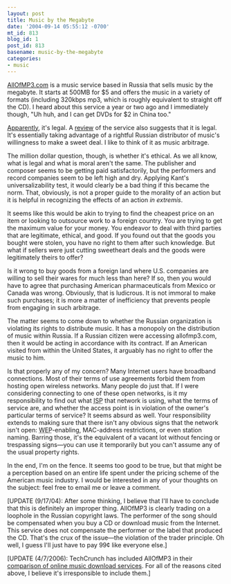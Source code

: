 ```yaml
---
layout: post
title: Music by the Megabyte
date: '2004-09-14 05:55:12 -0700'
mt_id: 813
blog_id: 1
post_id: 813
basename: music-by-the-megabyte
categories:
- music
---
```

<p><a href="http://www.allofmp3.com/">AllOfMP3.com</a> is a music service based in Russia that sells music by the megabyte. It starts at 500MB for $5 and offers the music in a variety of formats (including 320kbps mp3, which is roughly equivalent to straight off the CD). I heard about this service a year or two ago and I immediately though, "Uh huh, and I can get DVDs for $2 in China too."</p>
<p><a href="http://3cx.org/item/21">Apparently</a>, it's legal. A <a href="http://www.museekster.com/allofmp3info.htm">review</a> of the service also suggests that it is legal. It's essentially taking advantage of a rightful Russian distributor of music's willingness to make a sweet deal. I like to think of it as music arbitrage.</p>
<p>The million dollar question, though, is whether it's ethical. As we all know, what is legal and what is moral aren't the same. The publisher and composer seems to be getting paid satisfactorily, but the performers and record companies seem to be left high and dry. Applying Kant's universalizability test, it would clearly be a bad thing if this became the norm. That, obviously, is not a proper guide to the morality of an action but it is helpful in recognizing the effects of an action <em>in extremis</em>.</p>
<p>It seems like this would be akin to trying to find the cheapest price on an item or looking to outsource work to a foreign country. You are trying to get the maximum value for your money. You endeavor to deal with third parties that are legitimate, ethical, and good. If you found out that the goods you bought were stolen, you have no right to them after such knowledge. But what if sellers were just cutting sweetheart deals and the goods were legitimately theirs to offer?</p>
<p>Is it wrong to buy goods from a foreign land where U.S. companies are willing to sell their wares for much less than here? If so, then you would have to agree that purchasing American pharmaceuticals from Mexico or Canada was wrong. Obviously, that is ludicrous. It is not immoral to make such purchases; it is more a matter of inefficiency that prevents people from engaging in such arbitrage.</p>
<p>The matter seems to come down to whether the Russian organization is violating its rights to distribute music. It has a monopoly on the distribution of music within Russia. If a Russian citizen were accessing allofmp3.com, then it would be acting in accordance with its contract. If an American visited from within the United States, it arguably has no right to offer the music to him.</p>
<p>Is that properly any of my concern? Many Internet users have broadband connections. Most of their terms of use agreements forbid them from hosting open wireless networks. Many people do just that. If I were considering connecting to one of these open networks, is it my responsibility to find out what <acronym title="Internet Service Provider">ISP</acronym> that network is using, what the terms of service are, and whether the access point is in violation of the owner's particular terms of service? It seems absurd as well. Your responsibility extends to making sure that there isn't any obvious signs that the network isn't open: <acronym title="Wired Equivalent Privacy">WEP</acronym>-enabling, MAC-address restrictions, or even station naming. Barring those, it's the equivalent of a vacant lot without fencing or trespassing signs&#x2014;you can use it temporarily but you can't assume any of the usual property rights.</p>
<p>In the end, I'm on the fence. It seems too good to be true, but that might be a perception based on an entire life spent under the pricing scheme of the American music industry. I would be interested in any of your thoughts on the subject: feel free to email me or leave a comment.</p>
<p>[UPDATE (9/17/04): After some thinking, I believe that I'll have to conclude that this is definitely an improper thing. AllOfMP3 is clearly trading on a loophole in the Russian copyright laws. The performer of the song should be compensated when you buy a CD or download music from the Internet. This service does not compensate the performer or the label that produced the CD. That's the crux of the issue&#x2014;the violation of the trader principle. Oh well, I guess I'll just have to pay 99&#xA2; like everyone else.]</p>
<p>[UPDATE (4/7/2006): TechCrunch has included AllOfMP3 in their <a href="http://www.techcrunch.com/2006/04/07/lets-buy-some-music-part-1/">comparison of online music download services</a>. For all of the reasons cited above, I believe it's irresponsible to include them.]</p>
